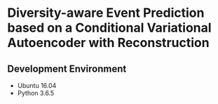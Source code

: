 # Diversity-aware Event Prediction based on a Conditional Variational Autoencoder with Reconstruction

## Development Environment

- Ubuntu 16.04
- Python 3.6.5
